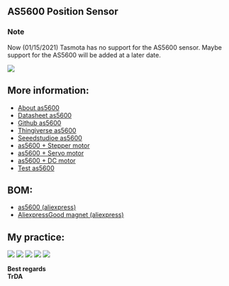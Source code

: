 ## AS5600 Position Sensor

### Note
Now (01/15/2021) Tasmota has no support for the AS5600 sensor. Maybe support for the AS5600 will be added at a later date.

![](https://raw.githubusercontent.com/TrDA-hab/Projects/master/AS5600/AS5600-4.jpg)

## More information:
 - [About as5600](https://ams.com/as5600)
 - [Datasheet as5600](https://ams.com/documents/20143/36005/AS5600_DS000365_5-00.pdf)
 - [Github as5600](https://github.com/kanestoboi/AS5600)
 - [Thingiverse as5600](https://www.thingiverse.com/thing:4007896)
 - [Seeedstudioe as5600](https://wiki.seeedstudio.com/Grove-12-bit-Magnetic-Rotary-Position-Sensor-AS5600/)
 - [as5600 + Stepper motor](https://hackaday.io/project/164193-as5600-stepper-motor-encoder)
 - [as5600 + Servo motor](https://hackaday.io/project/17079-mocoder-magnetic-encoder)
 - [as5600 + DC motor](https://www.thingiverse.com/thing:4030416)
 - [Test as5600](https://www.thingiverse.com/thing:4656550)

## BOM:
 - [as5600 (aliexpress)](https://aliexpress.ru/item/4000551682522.html)
 - [AliexpressGood magnet (aliexpress)](https://aliexpress.ru/item/32750723146.html)

## My practice:
![](https://raw.githubusercontent.com/TrDA-hab/Projects/master/AS5600/AS5600%2BA4988-0.jpg)
![](https://raw.githubusercontent.com/TrDA-hab/Projects/master/AS5600/20200507_155953.jpg)
![](https://raw.githubusercontent.com/TrDA-hab/Projects/master/AS5600/20200507_181120.jpg)
![](https://raw.githubusercontent.com/TrDA-hab/Projects/master/AS5600/20200507_181514.jpg)
![](https://raw.githubusercontent.com/TrDA-hab/Projects/master/AS5600/20200507_185034.jpg)

**Best regards  
TrDA**
